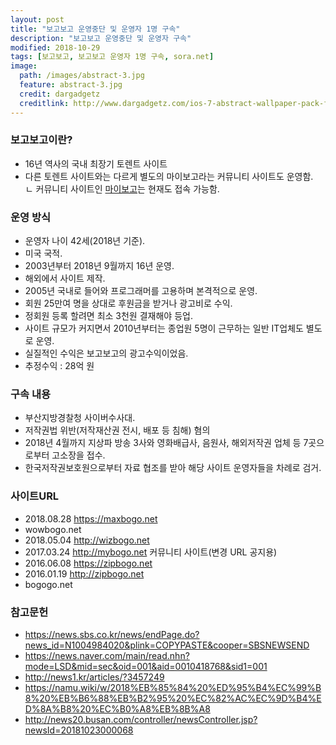 ```yaml
---
layout: post
title: "보고보고 운영중단 및 운영자 1명 구속"
description: "보고보고 운영중단 및 운영자 구속"
modified: 2018-10-29
tags: [보고보고, 보고보고 운영자 1명 구속, sora.net]
image:
  path: /images/abstract-3.jpg
  feature: abstract-3.jpg
  credit: dargadgetz
  creditlink: http://www.dargadgetz.com/ios-7-abstract-wallpaper-pack-for-iphone-5-and-ipod-touch-retina/
---
```

### 보고보고이란?
  - 16년 역사의 국내 최장기 토렌트 사이트  
  - 다른 토렌트 사이트와는 다르게 별도의 마이보고라는 커뮤니티 사이트도 운영함.  
    ㄴ 커뮤니티 사이트인 [마이보고](http://mybogo.net)는 현재도 접속 가능함.  


### 운영 방식
  - 운영자 나이 42세(2018년 기준).  
  - 미국 국적.  
  - 2003년부터 2018년 9월까지 16년 운영.  
  - 해외에서 사이트 제작.  
  - 2005년 국내로 들어와 프로그래머를 고용하며 본격적으로 운영.  
  - 회원 25만여 명을 상대로 후원금을 받거나 광고비로 수익.     
  - 정회원 등록 할려면 최소 3천원 결재해야 등업.  
  - 사이트 규모가 커지면서 2010년부터는 종업원 5명이 근무하는 일반 IT업체도 별도로 운영.  
  - 실질적인 수익은 보고보고의 광고수익이었음.   
  - 추정수익 : 28억 원  

### 구속 내용
  - 부산지방경찰청 사이버수사대.  
  - 저작권법 위반(저작재산권 전시, 배포 등 침해) 혐의  
  - 2018년 4월까지 지상파 방송 3사와 영화배급사, 음원사, 해외저작권 업체 등 7곳으로부터 고소장을 접수.  
  - 한국저작권보호원으로부터 자료 협조를 받아 해당 사이트 운영자들을 차례로 검거.   


### 사이트URL
  - 2018.08.28 https://maxbogo.net
  - wowbogo.net  
  - 2018.05.04 http://wizbogo.net  
  - 2017.03.24 http://mybogo.net 커뮤니티 사이트(변경 URL 공지용)
  - 2016.06.08 https://zipbogo.net   
  - 2016.01.19 http://zipbogo.net  
  - bogogo.net


### 참고문헌
  - https://news.sbs.co.kr/news/endPage.do?news_id=N1004984020&plink=COPYPASTE&cooper=SBSNEWSEND   
  - https://news.naver.com/main/read.nhn?mode=LSD&mid=sec&oid=001&aid=0010418768&sid1=001  
  - http://news1.kr/articles/?3457249  
  - https://namu.wiki/w/2018%EB%85%84%20%ED%95%B4%EC%99%B8%20%EB%B6%88%EB%B2%95%20%EC%82%AC%EC%9D%B4%ED%8A%B8%20%EC%B0%A8%EB%8B%A8  
  - http://news20.busan.com/controller/newsController.jsp?newsId=20181023000068
